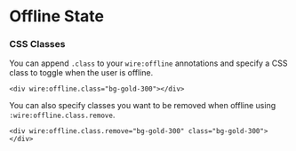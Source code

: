 # Offline State

### CSS Classes

You can append `.class` to your `wire:offline` annotations and specify a CSS class to toggle when the user is offline.

```markup
<div wire:offline.class="bg-gold-300"></div>
```

You can also specify classes you want to be removed when offline using `:wire:offline.class.remove`.

```markup
<div wire:offline.class.remove="bg-gold-300" class="bg-gold-300"></div>
```

